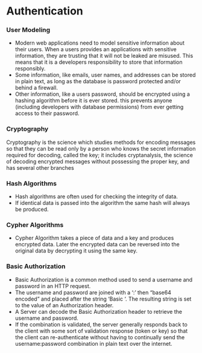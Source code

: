 # Authentication

### User Modeling
- Modern web applications need to model sensitive information about their users. When a users provides an applications with sensitive information, they are trusting that it will not be leaked are misused. This means that it is a developers responsibility to store that information responsibly.
- Some information, like emails, user names, and addresses can be stored in plain text, as long as the database is password protected and/or behind a firewall. 
-  Other information, like a users password, should be encrypted using a hashing algorithm before it is ever stored. this prevents anyone (including developers with database permissions) from ever getting access to their password.

### Cryptography
Cryptography is the science which studies methods for encoding messages so that they can be read only by a person who knows the secret information required for decoding, called the key; it includes cryptanalysis, the science of decoding encrypted messages without possessing the proper key, and has several other branches

### Hash Algorithms
-  Hash algorithms are often used for checking the integrity of data.
- If identical data is passed into the algorithm the same hash will always be produced.

### Cypher Algorithms
-  Cypher Algorithm takes a piece of data and a key and produces encrypted data. Later the encrypted data can be reversed into the original data by decrypting it using the same key.

### Basic Authorization

- Basic Authorization is a common method used to send a username and password in an HTTP request.
- The username and password are joined with a ‘:’ then “base64 encoded” and placed after the string ‘Basic ‘. The resulting string is set to the value of an Authorization header.
- A Server can decode the Basic Authorization header to retrieve the username and password.
- If the combination is validated, the server generally responds back to the client with some sort of validation response (token or key) so that the client can re-authenticate without having to continually send the username:password combination in plain text over the internet.
